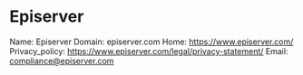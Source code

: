 
# Episerver

Name: Episerver
Domain: episerver.com
Home: https://www.episerver.com/
Privacy_policy: https://www.episerver.com/legal/privacy-statement/
Email: compliance@episerver.com
